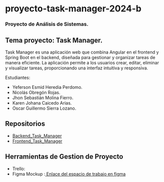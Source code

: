 # proyecto-task-manager-2024-b

### Proyecto de Análisis de Sistemas.

## Tema proyecto: Task Manager.

Task Manager es una aplicación web que combina Angular en el frontend y Spring Boot en el backend, diseñada para gestionar y organizar tareas de manera eficiente. La aplicación permite a los usuarios crear, editar, eliminar y visualizar tareas, proporcionando una interfaz intuitiva y responsiva.

Estudiantes: 
- Yeferson Esmid Heredia Perdomo.
- Nicolás Obregón Rojas.
- Jhon Sebastián Molina Fierro.
- Karen Johana Caicedo Arias.
- Oscar Guillermo Sierra Lozano.
## Repositorios
- [ Backend_Task_Manager ](https://github.com/Yefersom10/Bakend_Task_Manager.git)
- [ Frontend_Task_Manager ](https://github.com/Yefersom10/Fronted_Task_Manager.git)
## Herramientas de Gestion de Proyecto 
- Trello:
- Figma Mockup :[ Enlace del espacio de trabajo en figma ](https://www.figma.com/design/iK2gOMus7JxhlZpNlc02oL/Untitled?node-id=1-324&t=8aabh4nnkYNTBdFb-1)
